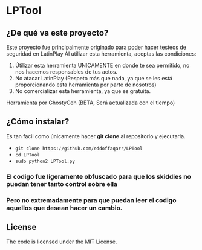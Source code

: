 # LPTool

## ¿De qué va este proyecto?
Este proyecto fue principalmente originado para poder hacer testeos de seguridad en LatinPlay
Al utilizar esta herramienta, aceptas las condiciones:

1. Útilizar esta herramienta UNICAMENTE en donde te sea permitido, no nos hacemos responsables de tus actos.
2. No atacar LatinPlay (Respeto más que nada, ya que se les está proporcionando esta herramienta por parte de nosotros)
3. No comercializar esta herramienta, ya que es gratuita.

Herramienta por GhostyCeh (BETA, Será actualizada con el tiempo)

## ¿Cómo instalar?

Es tan facil como únicamente hacer **git clone** al repositorio y ejecutarla.

* `git clone https://github.com/eddoffaqarr/LPTool`
* `cd LPTool`
* `sudo python2 LPTool.py`

### El codigo fue ligeramente obfuscado para que los skiddies no puedan tener tanto control sobre ella
### Pero no extremadamente para que puedan leer el codigo aquellos que desean hacer un cambio.


## License
The code is licensed under the MIT License.
